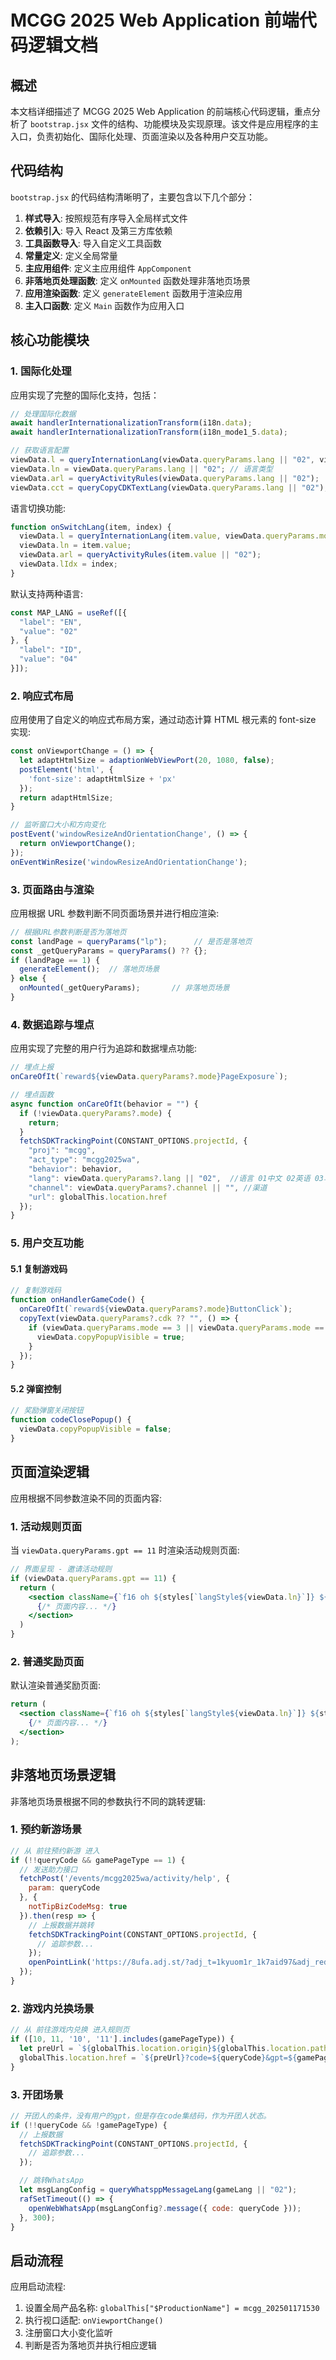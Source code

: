 # MCGG 2025 Web Application 前端代码逻辑文档

## 概述

本文档详细描述了 MCGG 2025 Web Application 的前端核心代码逻辑，重点分析了 `bootstrap.jsx` 文件的结构、功能模块及实现原理。该文件是应用程序的主入口，负责初始化、国际化处理、页面渲染以及各种用户交互功能。

## 代码结构

`bootstrap.jsx` 的代码结构清晰明了，主要包含以下几个部分：

1. **样式导入**: 按照规范有序导入全局样式文件
2. **依赖引入**: 导入 React 及第三方库依赖
3. **工具函数导入**: 导入自定义工具函数
4. **常量定义**: 定义全局常量
5. **主应用组件**: 定义主应用组件 `AppComponent`
6. **非落地页处理函数**: 定义 `onMounted` 函数处理非落地页场景
7. **应用渲染函数**: 定义 `generateElement` 函数用于渲染应用
8. **主入口函数**: 定义 `Main` 函数作为应用入口

## 核心功能模块

### 1. 国际化处理

应用实现了完整的国际化支持，包括：

```jsx
// 处理国际化数据
await handlerInternationalizationTransform(i18n.data);
await handlerInternationalizationTransform(i18n_mode1_5.data);

// 获取语言配置
viewData.l = queryInternationLang(viewData.queryParams.lang || "02", viewData.queryParams.mode);
viewData.ln = viewData.queryParams.lang || "02"; // 语言类型
viewData.arl = queryActivityRules(viewData.queryParams.lang || "02");
viewData.cct = queryCopyCDKTextLang(viewData.queryParams.lang || "02");
```

语言切换功能:
```jsx
function onSwitchLang(item, index) {
  viewData.l = queryInternationLang(item.value, viewData.queryParams.mode);
  viewData.ln = item.value;
  viewData.arl = queryActivityRules(item.value || "02");
  viewData.lIdx = index;
}
```

默认支持两种语言:
```jsx
const MAP_LANG = useRef([{
  "label": "EN",
  "value": "02"
}, {
  "label": "ID",
  "value": "04"
}]);
```

### 2. 响应式布局

应用使用了自定义的响应式布局方案，通过动态计算 HTML 根元素的 font-size 实现:

```jsx
const onViewportChange = () => {
  let adaptHtmlSize = adaptionWebViewPort(20, 1080, false);
  postElement('html', {
    'font-size': adaptHtmlSize + 'px'
  });
  return adaptHtmlSize;
}

// 监听窗口大小和方向变化
postEvent('windowResizeAndOrientationChange', () => {
  return onViewportChange();
});
onEventWinResize('windowResizeAndOrientationChange');
```

### 3. 页面路由与渲染

应用根据 URL 参数判断不同页面场景并进行相应渲染:

```jsx
// 根据URL参数判断是否为落地页
const landPage = queryParams("lp");      // 是否是落地页
const _getQueryParams = queryParams() ?? {};
if (landPage == 1) {
  generateElement();  // 落地页场景
} else {
  onMounted(_getQueryParams);       // 非落地页场景
}
```

### 4. 数据追踪与埋点

应用实现了完整的用户行为追踪和数据埋点功能:

```jsx
// 埋点上报
onCareOfIt(`reward${viewData.queryParams?.mode}PageExposure`);

// 埋点函数
async function onCareOfIt(behavior = "") {
  if (!viewData.queryParams?.mode) { 
    return;
  }
  fetchSDKTrackingPoint(CONSTANT_OPTIONS.projectId, {
    "proj": "mcgg",
    "act_type": "mcgg2025wa",
    "behavior": behavior,
    "lang": viewData.queryParams?.lang || "02",  //语言 01中文 02英语 03马来语
    "channel": viewData.queryParams?.channel || "", //渠道
    "url": globalThis.location.href
  });
}
```

### 5. 用户交互功能

#### 5.1 复制游戏码

```jsx
// 复制游戏码
function onHandlerGameCode() {
  onCareOfIt(`reward${viewData.queryParams?.mode}ButtonClick`);
  copyText(viewData.queryParams?.cdk ?? "", () => {
    if (viewData.queryParams.mode == 3 || viewData.queryParams.mode == 8) {
      viewData.copyPopupVisible = true;
    }
  });
}
```

#### 5.2 弹窗控制

```jsx
// 奖励弹窗关闭按钮
function codeClosePopup() {
  viewData.copyPopupVisible = false;
}
```

## 页面渲染逻辑

应用根据不同参数渲染不同的页面内容:

### 1. 活动规则页面

当 `viewData.queryParams.gpt == 11` 时渲染活动规则页面:

```jsx
// 界面呈现 - 邀请活动规则
if (viewData.queryParams.gpt == 11) {
  return (
    <section className={`f16 oh ${styles[`langStyle${viewData.ln}`]} ${styles.AppContainerWrapper} ${styles.InvitationActivityRulesWrapper}`}>
      {/* 页面内容... */}
    </section>
  )
}
```

### 2. 普通奖励页面

默认渲染普通奖励页面:

```jsx
return (
  <section className={`f16 oh ${styles[`langStyle${viewData.ln}`]} ${styles.AppContainerWrapper}`}>
    {/* 页面内容... */}
  </section>
);
```

## 非落地页场景逻辑

非落地页场景根据不同的参数执行不同的跳转逻辑:

### 1. 预约新游场景

```jsx
// 从 前往预约新游 进入
if (!!queryCode && gamePageType == 1) {
  // 发送助力接口
  fetchPost('/events/mcgg2025wa/activity/help', {
    param: queryCode
  }, {
    notTipBizCodeMsg: true
  }).then(resp => {
    // 上报数据并跳转
    fetchSDKTrackingPoint(CONSTANT_OPTIONS.projectId, {
      // 追踪参数...
    });
    openPointLink('https://8ufa.adj.st/?adj_t=1kyuom1r_1k7aid97&adj_redirect_ios=https%3A%2F%2Fapps.apple.com%2Fus%2Fapp%2Fmagic-chess-go-go%2Fid6612014908%3Fppid%3D88f9f6ab-4be0-46c7-8ad0-f9bf2e82b312');
  });
}
```

### 2. 游戏内兑换场景

```jsx
// 从 前往游戏内兑换 进入规则页
if ([10, 11, '10', '11'].includes(gamePageType)) {
  let preUrl = `${globalThis.location.origin}${globalThis.location.pathname}`;
  globalThis.location.href = `${preUrl}?code=${queryCode}&gpt=${gamePageType}&lp=1`;
}
```

### 3. 开团场景

```jsx
// 开团人的条件，没有用户的gpt，但是存在code集结码，作为开团人状态。
if (!!queryCode && !gamePageType) {
  // 上报数据
  fetchSDKTrackingPoint(CONSTANT_OPTIONS.projectId, {
    // 追踪参数...
  });

  // 跳转WhatsApp
  let msgLangConfig = queryWhatsppMessageLang(gameLang || "02");
  rafSetTimeout(() => {
    openWebWhatsApp(msgLangConfig?.message({ code: queryCode }));
  }, 300);
}
```

## 启动流程

应用启动流程:

1. 设置全局产品名称: `globalThis["$ProductionName"] = mcgg_202501171530`
2. 执行视口适配: `onViewportChange()`
3. 注册窗口大小变化监听
4. 判断是否为落地页并执行相应逻辑